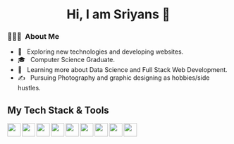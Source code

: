 <h1 align="center" > Hi, I am Sriyans 👋</h1>
</hr>
<link rel="stylesheet" href="https://cdn.jsdelivr.net/gh/devicons/devicon@v2.15.1/devicon.min.css">
          
<h3> 👨🏻‍💻 &nbsp;About Me </h3>

- 🤔 &nbsp; Exploring new technologies and developing websites.
- 🎓 &nbsp; Computer Science Graduate.
- 🌱 &nbsp; Learning more about Data Science and Full Stack Web Development.
- ✍️ &nbsp; Pursuing Photography and graphic designing as hobbies/side hustles.



<h2>My Tech Stack & Tools</h2>
<img align="left" src="https://cdn.jsdelivr.net/gh/devicons/devicon/icons/c/c-original.svg" / style="height: 30px; width: 30px;"> 
<img align="left" src="https://cdn.jsdelivr.net/gh/devicons/devicon/icons/cplusplus/cplusplus-original.svg" / style="height: 30px; width: 30px;">
<img align="left" src="https://cdn.jsdelivr.net/gh/devicons/devicon/icons/java/java-original-wordmark.svg" / style="height: 30px; width: 30px;">
<img align="left"src="https://cdn.jsdelivr.net/gh/devicons/devicon/icons/python/python-original-wordmark.svg" / style="height: 30px; width: 30px;">
<img align="left"src="https://cdn.jsdelivr.net/gh/devicons/devicon/icons/html5/html5-original-wordmark.svg" / style="height: 30px; width: 30px;">
<img align="left"src="https://cdn.jsdelivr.net/gh/devicons/devicon/icons/css3/css3-original-wordmark.svg" / style="height: 30px; width: 30px;">
<img align="left"src="https://cdn.jsdelivr.net/gh/devicons/devicon/icons/javascript/javascript-original.svg" / style="height: 30px; width: 30px;">
<img align="left"src="https://cdn.jsdelivr.net/gh/devicons/devicon/icons/git/git-original-wordmark.svg" / style="height: 30px; width: 30px;">
<img align="left"src="https://cdn.jsdelivr.net/gh/devicons/devicon/icons/vscode/vscode-original.svg" / style="height: 30px; width: 30px;">
      

          
          
          
          
          
          
          
            
          
          



